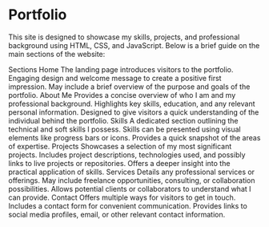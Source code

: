 # Portfolio
This site is designed to showcase my skills, projects, and professional background using HTML, CSS, and JavaScript. Below is a brief guide on the main sections of the website:

Sections
Home
The landing page introduces visitors to the portfolio.
Engaging design and welcome message to create a positive first impression.
May include a brief overview of the purpose and goals of the portfolio.
About Me
Provides a concise overview of who I am and my professional background.
Highlights key skills, education, and any relevant personal information.
Designed to give visitors a quick understanding of the individual behind the portfolio.
Skills
A dedicated section outlining the technical and soft skills I possess.
Skills can be presented using visual elements like progress bars or icons.
Provides a quick snapshot of the areas of expertise.
Projects
Showcases a selection of my most significant projects.
Includes project descriptions, technologies used, and possibly links to live projects or repositories.
Offers a deeper insight into the practical application of skills.
Services
Details any professional services or offerings.
May include freelance opportunities, consulting, or collaboration possibilities.
Allows potential clients or collaborators to understand what I can provide.
Contact
Offers multiple ways for visitors to get in touch.
Includes a contact form for convenient communication.
Provides links to social media profiles, email, or other relevant contact information.
